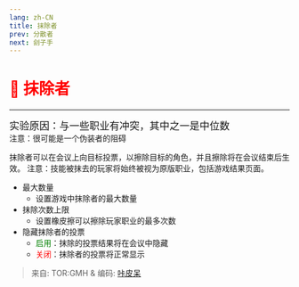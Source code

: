 ```yaml
---
lang: zh-CN
title: 抹除者
prev: 分散者
next: 刽子手
---
```


# <font color=red>🧼 <b>抹除者</b></font> <Badge text="Impostor" type="tip" vertical="middle"/>

***

<font size=4em>实验原因：与一些职业有冲突，其中之一是中位数</font><br>
注意：很可能是一个伪装者的阻碍

抹除者可以在会议上向目标投票，以擦除目标的角色，并且擦除将在会议结束后生效。 注意：技能被抹去的玩家将始终被视为原版职业，包括游戏结果页面。

- 最大数量
  - 设置游戏中抹除者的最大数量
- 抹除次数上限
  - 设置橡皮擦可以擦除玩家职业的最多次数
- 隐藏抹除者的投票
  - <font color=green>启用</font>：抹除的投票结果将在会议中隐藏
  - <font color=red>关闭</font>：抹除者的投票将正常显示

> 来自: TOR:GMH & 编码: [咔皮呆](https://github.com/KARPED1EM)

